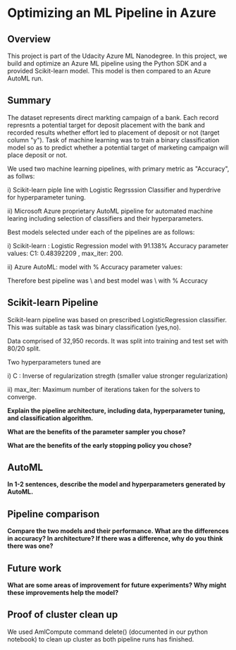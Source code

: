 # Optimizing an ML Pipeline in Azure

## Overview
This project is part of the Udacity Azure ML Nanodegree.
In this project, we build and optimize an Azure ML pipeline using the Python SDK and a provided Scikit-learn model.
This model is then compared to an Azure AutoML run.

## Summary
The dataset represents direct markting campaign of a bank. Each record represnts a potential target for deposit placement with the bank and recorded results whether effort led to placement of deposit or not (target column "y"). 
Task of machine learning was to train a binary classification model so as to predict whether a potential target of marketing campaign will place deposit or not. 

We used two machine learning pipelines, with primary metric as "Accuracy", as follws: 

i) Scikit-learn piple line with Logistic Regrsssion Classifier and hyperdrive for hyperparameter tuning.

ii) Microsoft Azure proprietary AutoML pipeline for automated machine learing including selection of classifiers and their hyperparameters.

Best models selected under each of the pipelines are as follows: 

i) Scikit-learn : Logistic Regression model with 91.138% Accuracy parameter values: C1: 0.48392209 , max_iter: 200.

ii) Azure AutoML:   model with % Accuracy parameter values:                    

Therefore best pipeline was \\ and best model was \\ with % Accuracy

## Scikit-learn Pipeline
Scikit-learn pipeline was based on prescribed LogisticRegression classifier. This was suitable as task was binary classification (yes,no). 

Data comprised of 32,950 records. It was split into training and test set with 80/20 split. 

Two hyperparameters tuned are

i) C : Inverse of regularization stregth (smaller value stronger regularization)

ii) max_iter: Maximum number of iterations taken for the solvers to converge.

**Explain the pipeline architecture, including data, hyperparameter tuning, and classification algorithm.**

**What are the benefits of the parameter sampler you chose?**

**What are the benefits of the early stopping policy you chose?**

## AutoML
**In 1-2 sentences, describe the model and hyperparameters generated by AutoML.**

## Pipeline comparison
**Compare the two models and their performance. What are the differences in accuracy? In architecture? If there was a difference, why do you think there was one?**

## Future work
**What are some areas of improvement for future experiments? Why might these improvements help the model?**

## Proof of cluster clean up
We used AmlCompute command delete() (documented in our python notebook) to clean up cluster as both pipeline runs has finished.

